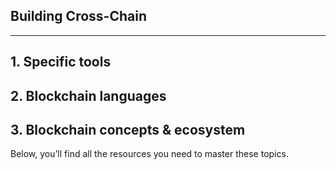 ## Building Cross-Chain

---

## 1. Specific tools  


## 2. Blockchain languages  


## 3. Blockchain concepts & ecosystem  


Below, you’ll find all the resources you need to master these topics.